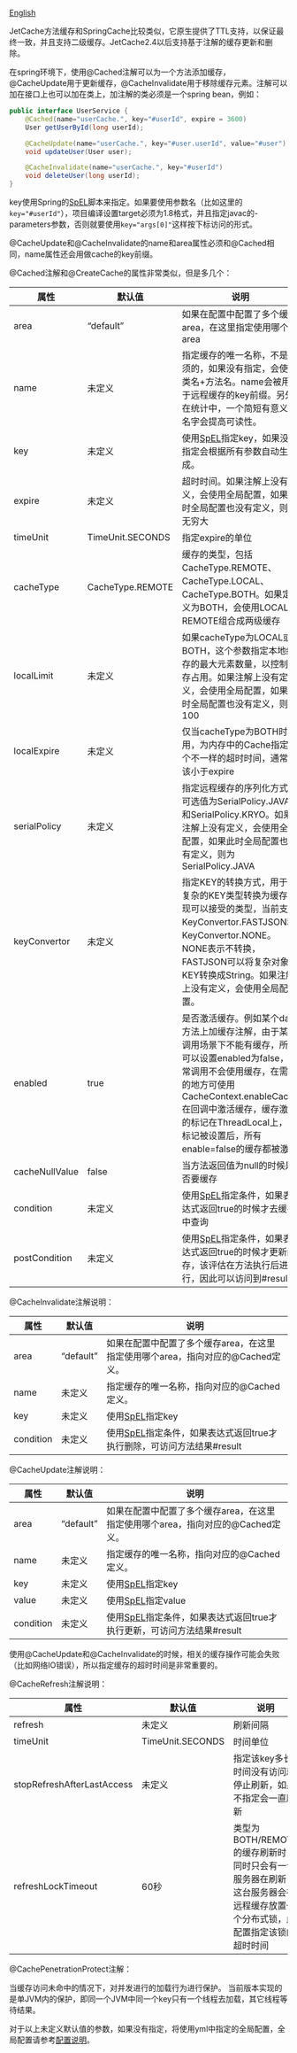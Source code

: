 [English](MethodCache)

JetCache方法缓存和SpringCache比较类似，它原生提供了TTL支持，以保证最终一致，并且支持二级缓存。JetCache2.4以后支持基于注解的缓存更新和删除。

在spring环境下，使用@Cached注解可以为一个方法添加缓存，@CacheUpdate用于更新缓存，@CacheInvalidate用于移除缓存元素。注解可以加在接口上也可以加在类上，加注解的类必须是一个spring bean，例如：
```java
public interface UserService {
    @Cached(name="userCache.", key="#userId", expire = 3600)
    User getUserById(long userId);

    @CacheUpdate(name="userCache.", key="#user.userId", value="#user")
    void updateUser(User user);

    @CacheInvalidate(name="userCache.", key="#userId")
    void deleteUser(long userId);
}
```
key使用Spring的[SpEL](https://docs.spring.io/spring/docs/4.2.x/spring-framework-reference/html/expressions.html)脚本来指定。如果要使用参数名（比如这里的```key="#userId"```），项目编译设置target必须为1.8格式，并且指定javac的-parameters参数，否则就要使用```key="args[0]"```这样按下标访问的形式。

@CacheUpdate和@CacheInvalidate的name和area属性必须和@Cached相同，name属性还会用做cache的key前缀。


@Cached注解和@CreateCache的属性非常类似，但是多几个：

|属性|默认值|说明|
| --- | --- | --- |
|area|“default”|如果在配置中配置了多个缓存area，在这里指定使用哪个area|
|name|未定义|指定缓存的唯一名称，不是必须的，如果没有指定，会使用类名+方法名。name会被用于远程缓存的key前缀。另外在统计中，一个简短有意义的名字会提高可读性。|
|key|未定义|使用[SpEL](https://docs.spring.io/spring/docs/4.2.x/spring-framework-reference/html/expressions.html)指定key，如果没有指定会根据所有参数自动生成。|
|expire|未定义| 超时时间。如果注解上没有定义，会使用全局配置，如果此时全局配置也没有定义，则为无穷大|
|timeUnit|TimeUnit.SECONDS|指定expire的单位|
|cacheType|CacheType.REMOTE|缓存的类型，包括CacheType.REMOTE、CacheType.LOCAL、CacheType.BOTH。如果定义为BOTH，会使用LOCAL和REMOTE组合成两级缓存|
|localLimit|未定义|如果cacheType为LOCAL或BOTH，这个参数指定本地缓存的最大元素数量，以控制内存占用。如果注解上没有定义，会使用全局配置，如果此时全局配置也没有定义，则为100|
|localExpire|未定义|仅当cacheType为BOTH时适用，为内存中的Cache指定一个不一样的超时时间，通常应该小于expire|
|serialPolicy|未定义|指定远程缓存的序列化方式。可选值为SerialPolicy.JAVA和SerialPolicy.KRYO。如果注解上没有定义，会使用全局配置，如果此时全局配置也没有定义，则为SerialPolicy.JAVA|
|keyConvertor|未定义|指定KEY的转换方式，用于将复杂的KEY类型转换为缓存实现可以接受的类型，当前支持KeyConvertor.FASTJSON和KeyConvertor.NONE。NONE表示不转换，FASTJSON可以将复杂对象KEY转换成String。如果注解上没有定义，会使用全局配置。|
|enabled|true|是否激活缓存。例如某个dao方法上加缓存注解，由于某些调用场景下不能有缓存，所以可以设置enabled为false，正常调用不会使用缓存，在需要的地方可使用CacheContext.enableCache在回调中激活缓存，缓存激活的标记在ThreadLocal上，该标记被设置后，所有enable=false的缓存都被激活|
|cacheNullValue|false|当方法返回值为null的时候是否要缓存|
|condition|未定义|使用[SpEL](https://docs.spring.io/spring/docs/4.2.x/spring-framework-reference/html/expressions.html)指定条件，如果表达式返回true的时候才去缓存中查询|
|postCondition|未定义|使用[SpEL](https://docs.spring.io/spring/docs/4.2.x/spring-framework-reference/html/expressions.html)指定条件，如果表达式返回true的时候才更新缓存，该评估在方法执行后进行，因此可以访问到#result|

@CacheInvalidate注解说明：

|属性|默认值|说明|
| --- | --- | --- |
|area|“default”|如果在配置中配置了多个缓存area，在这里指定使用哪个area，指向对应的@Cached定义。|
|name|未定义|指定缓存的唯一名称，指向对应的@Cached定义。|
|key|未定义|使用[SpEL](https://docs.spring.io/spring/docs/4.2.x/spring-framework-reference/html/expressions.html)指定key|
|condition|未定义|使用[SpEL](https://docs.spring.io/spring/docs/4.2.x/spring-framework-reference/html/expressions.html)指定条件，如果表达式返回true才执行删除，可访问方法结果#result|

@CacheUpdate注解说明：

|属性|默认值|说明|
| --- | --- | --- |
|area|“default”|如果在配置中配置了多个缓存area，在这里指定使用哪个area，指向对应的@Cached定义。|
|name|未定义|指定缓存的唯一名称，指向对应的@Cached定义。|
|key|未定义|使用[SpEL](https://docs.spring.io/spring/docs/4.2.x/spring-framework-reference/html/expressions.html)指定key|
|value|未定义|使用[SpEL](https://docs.spring.io/spring/docs/4.2.x/spring-framework-reference/html/expressions.html)指定value|
|condition|未定义|使用[SpEL](https://docs.spring.io/spring/docs/4.2.x/spring-framework-reference/html/expressions.html)指定条件，如果表达式返回true才执行更新，可访问方法结果#result|

使用@CacheUpdate和@CacheInvalidate的时候，相关的缓存操作可能会失败（比如网络IO错误），所以指定缓存的超时时间是非常重要的。


@CacheRefresh注解说明：

|属性|默认值|说明|
| --- | --- | --- |
|refresh|未定义|刷新间隔|
|timeUnit|TimeUnit.SECONDS|时间单位|
|stopRefreshAfterLastAccess|未定义|指定该key多长时间没有访问就停止刷新，如果不指定会一直刷新|
|refreshLockTimeout|60秒|类型为BOTH/REMOTE的缓存刷新时，同时只会有一台服务器在刷新，这台服务器会在远程缓存放置一个分布式锁，此配置指定该锁的超时时间|

@CachePenetrationProtect注解：

当缓存访问未命中的情况下，对并发进行的加载行为进行保护。
当前版本实现的是单JVM内的保护，即同一个JVM中同一个key只有一个线程去加载，其它线程等待结果。


对于以上未定义默认值的参数，如果没有指定，将使用yml中指定的全局配置，全局配置请参考[配置说明](Config_CN)。


